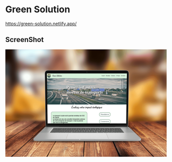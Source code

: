 # Green Solution

https://green-solution.netlify.app/

## ScreenShot 
![Screenshot](greensolution.png)
